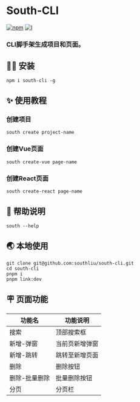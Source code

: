 # South-CLI

[![npm][npm-image]][npm-url]
[![l][l-image]][l-url]

[npm-image]: https://img.shields.io/npm/v/south-cli
[npm-url]: https://www.npmjs.com/package/south-cli
[l-image]: https://img.shields.io/npm/l/south-cli
[l-url]: https://github.com/southliu/south-cli

### CLI脚手架生成项目和页面。

## 🐱‍💻 安装
```
npm i south-cli -g
```

## ✨ 使用教程
### 创建项目
```
south create project-name
```

### 创建Vue页面
```
south create-vue page-name
```

### 创建React页面
```
south create-react page-name
```

## 🤖 帮助说明
```
south --help
```

## 🌏 本地使用
```
git clone git@github.com:southliu/south-cli.git
cd south-cli
pnpm i
pnpm link:dev
```

## 🪧 页面功能
| 功能名 | 功能说明 |
| --- | --- |
| 搜索 | 顶部搜索框 |
| 新增-弹窗 | 当前页新增弹窗 |
| 新增-跳转 | 跳转至新增页面 |
| 删除 | 删除按钮 |
| 删除-批量删除 | 批量删除按钮 |
| 分页 | 分页栏 |
